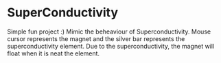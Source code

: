 # SuperConductivity

Simple fun project :) 
Mimic the beheaviour of Superconductivity.
Mouse cursor represents the magnet and the silver bar represents the superconductivity element.
Due to the superconductivity, the magnet will float when it is neat the element.
